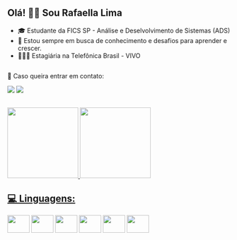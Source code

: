 ## Olá! 👋🏻 Sou Rafaella Lima 

- 🎓 Estudante da FICS SP - Análise e Deselvolvimento de Sistemas (ADS)
- 🌱 Estou sempre em busca de conhecimento e desafios para aprender e crescer.
- 👩🏻‍💻 Estagiária na Telefônica Brasil - VIVO

##

💌 Caso queira entrar em contato: 

<div> 
  <a href="www.linkedin.com/in/lima-rafaella" target="_blank"><img src="https://img.shields.io/badge/-LinkedIn-%230077B5?style=for-the-badge&logo=linkedin&logoColor=white" target="_blank"></a> 
  <a href = "mailto:rafaellasilvadlima@gmail.com"><img src="https://img.shields.io/badge/-Gmail-%23333?style=for-the-badge&logo=gmail&logoColor=white" target="_blank"></a>
</div>

##


<div style="display: flex">
  <a href="https://github.com/luislaudacio">
  <img height="160em" src="https://github-readme-stats.vercel.app/api?username=llimaaxx&show_icons=true&theme=synthwave"/>
  <img height="160em" src="https://github-readme-stats.vercel.app/api/top-langs/?username=llimaaxx&layout=compact&langs_count=5&theme=synthwave"/>
</div>

<h2 align="left">
 💻 Linguagens:
</h2>

<div style="display: inline-block">
  
  <img height="40" width="50" src="https://cdn.jsdelivr.net/gh/devicons/devicon@latest/icons/python/python-original-wordmark.svg" />
  <img height="40" width="50" src="https://cdn.jsdelivr.net/gh/devicons/devicon@latest/icons/html5/html5-original-wordmark.svg" />
  <img height="40" width="50" src="https://cdn.jsdelivr.net/gh/devicons/devicon@latest/icons/css3/css3-original-wordmark.svg" />
  <img height="40" width="50" src="https://cdn.jsdelivr.net/gh/devicons/devicon@latest/icons/javascript/javascript-original.svg" />
  <img height="40" width="50" src="https://cdn.jsdelivr.net/gh/devicons/devicon@latest/icons/java/java-original-wordmark.svg" />
  <img height="40" width="50" src="https://cdn.jsdelivr.net/gh/devicons/devicon@latest/icons/microsoftsqlserver/microsoftsqlserver-original-wordmark.svg" />

</div>
